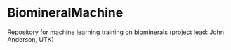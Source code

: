 # BiomineralMachine
Repository for machine learning training on biominerals (project lead: John Anderson, UTK)
